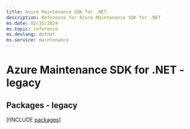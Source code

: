 ```yaml
---
title: Azure Maintenance SDK for .NET
description: Reference for Azure Maintenance SDK for .NET
ms.date: 02/15/2024
ms.topic: reference
ms.devlang: dotnet
ms.service: maintenance
---
```

# Azure Maintenance SDK for .NET - legacy
## Packages - legacy
[!INCLUDE [packages](maintenance-index.md)]
